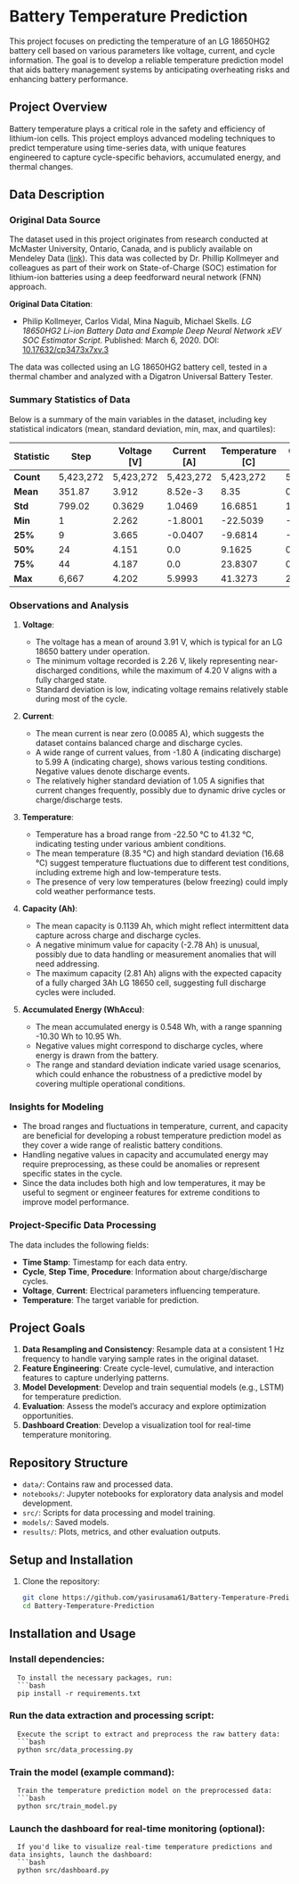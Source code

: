 # Battery Temperature Prediction

This project focuses on predicting the temperature of an LG 18650HG2 battery cell based on various parameters like voltage, current, and cycle information. The goal is to develop a reliable temperature prediction model that aids battery management systems by anticipating overheating risks and enhancing battery performance.

## Project Overview

Battery temperature plays a critical role in the safety and efficiency of lithium-ion cells. This project employs advanced modeling techniques to predict temperature using time-series data, with unique features engineered to capture cycle-specific behaviors, accumulated energy, and thermal changes.

## Data Description

### Original Data Source
The dataset used in this project originates from research conducted at McMaster University, Ontario, Canada, and is publicly available on Mendeley Data ([link](https://data.mendeley.com/datasets/cp3473x7xv/2)). This data was collected by Dr. Phillip Kollmeyer and colleagues as part of their work on State-of-Charge (SOC) estimation for lithium-ion batteries using a deep feedforward neural network (FNN) approach.

**Original Data Citation**:
- Philip Kollmeyer, Carlos Vidal, Mina Naguib, Michael Skells. *LG 18650HG2 Li-ion Battery Data and Example Deep Neural Network xEV SOC Estimator Script*. Published: March 6, 2020. DOI: [10.17632/cp3473x7xv.3](https://doi.org/10.17632/cp3473x7xv.3)

The data was collected using an LG 18650HG2 battery cell, tested in a thermal chamber and analyzed with a Digatron Universal Battery Tester.

### Summary Statistics of Data

Below is a summary of the main variables in the dataset, including key statistical indicators (mean, standard deviation, min, max, and quartiles):

| Statistic      | Step         | Voltage [V] | Current [A] | Temperature [C] | Capacity [Ah] | WhAccu [Wh] |
|----------------|--------------|-------------|-------------|-----------------|---------------|-------------|
| **Count**      | 5,423,272    | 5,423,272   | 5,423,272   | 5,423,272       | 5,423,272     | 5,423,272   |
| **Mean**       | 351.87       | 3.912       | 8.52e-3     | 8.35            | 0.1139        | 0.5481      |
| **Std**        | 799.02       | 0.3629      | 1.0469      | 16.6851         | 1.3026        | 4.9892      |
| **Min**        | 1            | 2.262       | -1.8001     | -22.5039        | -2.7807       | -10.3028    |
| **25%**        | 9            | 3.665       | -0.0407     | -9.6814         | -0.5800       | -2.1959     |
| **50%**        | 24           | 4.151       | 0.0         | 9.1625          | 0.0105        | 0.0457      |
| **75%**        | 44           | 4.187       | 0.0         | 23.8307         | 0.9399        | 3.6855      |
| **Max**        | 6,667        | 4.202       | 5.9993      | 41.3273         | 2.8180        | 10.9525     |

### Observations and Analysis

1. **Voltage**:
   - The voltage has a mean of around 3.91 V, which is typical for an LG 18650 battery under operation.
   - The minimum voltage recorded is 2.26 V, likely representing near-discharged conditions, while the maximum of 4.20 V aligns with a fully charged state.
   - Standard deviation is low, indicating voltage remains relatively stable during most of the cycle.

2. **Current**:
   - The mean current is near zero (0.0085 A), which suggests the dataset contains balanced charge and discharge cycles.
   - A wide range of current values, from -1.80 A (indicating discharge) to 5.99 A (indicating charge), shows various testing conditions. Negative values denote discharge events.
   - The relatively higher standard deviation of 1.05 A signifies that current changes frequently, possibly due to dynamic drive cycles or charge/discharge tests.

3. **Temperature**:
   - Temperature has a broad range from -22.50 °C to 41.32 °C, indicating testing under various ambient conditions.
   - The mean temperature (8.35 °C) and high standard deviation (16.68 °C) suggest temperature fluctuations due to different test conditions, including extreme high and low-temperature tests.
   - The presence of very low temperatures (below freezing) could imply cold weather performance tests.

4. **Capacity (Ah)**:
   - The mean capacity is 0.1139 Ah, which might reflect intermittent data capture across charge and discharge cycles.
   - A negative minimum value for capacity (-2.78 Ah) is unusual, possibly due to data handling or measurement anomalies that will need addressing.
   - The maximum capacity (2.81 Ah) aligns with the expected capacity of a fully charged 3Ah LG 18650 cell, suggesting full discharge cycles were included.

5. **Accumulated Energy (WhAccu)**:
   - The mean accumulated energy is 0.548 Wh, with a range spanning -10.30 Wh to 10.95 Wh.
   - Negative values might correspond to discharge cycles, where energy is drawn from the battery.
   - The range and standard deviation indicate varied usage scenarios, which could enhance the robustness of a predictive model by covering multiple operational conditions.

### Insights for Modeling
- The broad ranges and fluctuations in temperature, current, and capacity are beneficial for developing a robust temperature prediction model as they cover a wide range of realistic battery conditions.
- Handling negative values in capacity and accumulated energy may require preprocessing, as these could be anomalies or represent specific states in the cycle.
- Since the data includes both high and low temperatures, it may be useful to segment or engineer features for extreme conditions to improve model performance.

### Project-Specific Data Processing
The data includes the following fields:
- **Time Stamp**: Timestamp for each data entry.
- **Cycle**, **Step Time**, **Procedure**: Information about charge/discharge cycles.
- **Voltage**, **Current**: Electrical parameters influencing temperature.
- **Temperature**: The target variable for prediction.

## Project Goals
1. **Data Resampling and Consistency**: Resample data at a consistent 1 Hz frequency to handle varying sample rates in the original dataset.
2. **Feature Engineering**: Create cycle-level, cumulative, and interaction features to capture underlying patterns.
3. **Model Development**: Develop and train sequential models (e.g., LSTM) for temperature prediction.
4. **Evaluation**: Assess the model’s accuracy and explore optimization opportunities.
5. **Dashboard Creation**: Develop a visualization tool for real-time temperature monitoring.

## Repository Structure
- `data/`: Contains raw and processed data.
- `notebooks/`: Jupyter notebooks for exploratory data analysis and model development.
- `src/`: Scripts for data processing and model training.
- `models/`: Saved models.
- `results/`: Plots, metrics, and other evaluation outputs.

## Setup and Installation
1. Clone the repository:
   ```bash
   git clone https://github.com/yasirusama61/Battery-Temperature-Prediction.git
   cd Battery-Temperature-Prediction

## Installation and Usage

### Install dependencies:
      To install the necessary packages, run:
      ```bash
      pip install -r requirements.txt

### Run the data extraction and processing script:
      Execute the script to extract and preprocess the raw battery data:
      ```bash
      python src/data_processing.py

### Train the model (example command):
      Train the temperature prediction model on the preprocessed data:
      ```bash
      python src/train_model.py

### Launch the dashboard for real-time monitoring (optional):
      If you'd like to visualize real-time temperature predictions and data insights, launch the dashboard:
      ```bash
      python src/dashboard.py